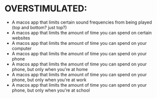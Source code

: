 # OVERSTIMULATED:

- A macos app that limits certain sound frequencies from being played (top and bottom? just top?)
- A macos app that limits the amount of time you can spend on certain websites
- A macos app that limits the amount of time you can spend on your computer
- A macos app that limits the amount of time you can spend on your phone
- A macos app that limits the amount of time you can spend on your phone, but only when you're at home
- A macos app that limits the amount of time you can spend on your phone, but only when you're at work
- A macos app that limits the amount of time you can spend on your phone, but only when you're at school
